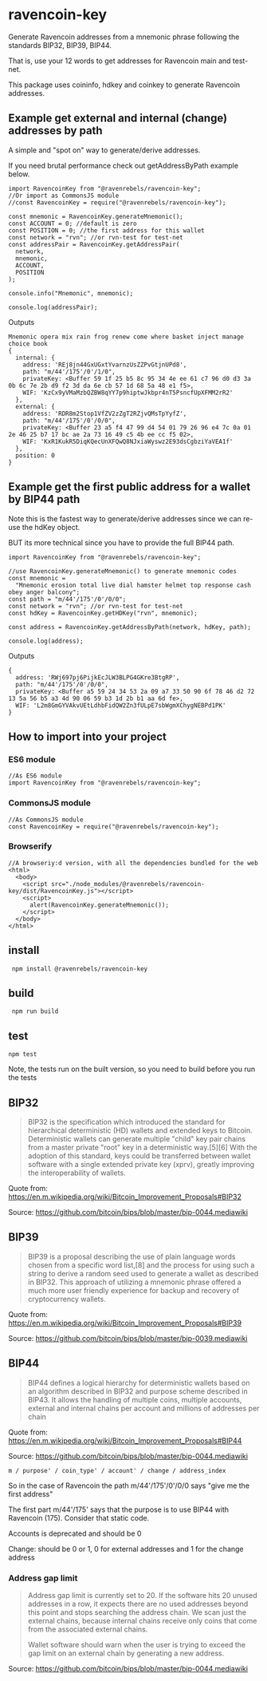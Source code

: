 # ravencoin-key

Generate Ravencoin addresses from a mnemonic phrase following the standards BIP32, BIP39, BIP44.

That is, use your 12 words to get addresses for Ravencoin main and test-net.

This package uses coininfo, hdkey and coinkey to generate Ravencoin addresses.

## Example get external and internal (change) addresses by path

A simple and "spot on" way to generate/derive addresses.

If you need brutal performance check out getAddressByPath example below.

```
import RavencoinKey from "@ravenrebels/ravencoin-key";
//Or import as CommonsJS module
//const RavencoinKey = require("@ravenrebels/ravencoin-key");

const mnemonic = RavencoinKey.generateMnemonic();
const ACCOUNT = 0; //default is zero
const POSITION = 0; //the first address for this wallet
const network = "rvn"; //or rvn-test for test-net
const addressPair = RavencoinKey.getAddressPair(
  network,
  mnemonic,
  ACCOUNT,
  POSITION
);

console.info("Mnemonic", mnemonic);

console.log(addressPair);
```

Outputs

```
Mnemonic opera mix rain frog renew come where basket inject manage choice book
{
  internal: {
    address: 'REj8jn44GxUGxtYvarnzUsZZPvGtjnUPd8',
    path: "m/44'/175'/0'/1/0",
    privateKey: <Buffer 59 1f 25 b5 8c 95 34 4e ee 61 c7 96 d0 d3 3a 0b 6c 7e 2b d9 f2 3d da 6e cb 57 1d 68 5a 48 e1 f5>,
    WIF: 'KzCx9yVMaMzbQZBW8qYY7p9hiptwJkbpr4nT5PsncfUpXFMM2rR2'
  },
  external: {
    address: 'RDR8m2Stop1VfZV2zZgT2RZjvQMsTpYyfZ',
    path: "m/44'/175'/0'/0/0",
    privateKey: <Buffer 23 a5 f4 47 99 d4 54 01 79 26 96 e4 7c 0a 01 2e 46 25 b7 17 bc ae 2a 73 16 49 c5 4b ee cc f5 02>,
    WIF: 'KxR1KukR5DiqKQecUnXFQwQ8NJxiaWyswz2E93dsCgbziYaVEA1f'
  },
  position: 0
}
```

## Example get the first public address for a wallet by BIP44 path

Note this is the fastest way to generate/derive addresses since we can re-use the hdKey object.

BUT its more technical since you have to provide the full BIP44 path.

```
import RavencoinKey from "@ravenrebels/ravencoin-key";

//use RavencoinKey.generateMnemonic() to generate mnemonic codes
const mnemonic =
  "Mnemonic erosion total live dial hamster helmet top response cash obey anger balcony";
const path = "m/44'/175'/0'/0/0";
const network = "rvn"; //or rvn-test for test-net
const hdKey = RavencoinKey.getHDKey("rvn", mnemonic);

const address = RavencoinKey.getAddressByPath(network, hdKey, path);

console.log(address);

```

Outputs

```
{
  address: 'RWj697pj6PijkEcJLW3BLPG4GKre3BtgRP',
  path: "m/44'/175'/0'/0/0",
  privateKey: <Buffer a5 59 24 34 53 2a 09 a7 33 50 90 6f 78 46 d2 72 13 5a 56 b5 a3 4d 90 06 59 b3 1d 2b b1 aa 6d fe>,
  WIF: 'L2m8GmGYVAkvUEtLdhbFidQW2Zn3fULpE7sbWgmXChygNEBPd1PK'
}
```

## How to import into your project
### ES6 module
```
//As ES6 module
import RavencoinKey from "@ravenrebels/ravencoin-key";
```
### CommonsJS module
```
//As CommonsJS module
const RavencoinKey = require("@ravenrebels/ravencoin-key");
```
### Browserify
```
//A browseriy:d version, with all the dependencies bundled for the web
<html>
  <body>
    <script src="./node_modules/@ravenrebels/ravencoin-key/dist/RavencoinKey.js"></script>
    <script>
      alert(RavencoinKey.generateMnemonic());
    </script>
  </body>
</html>
```

## install

` npm install @ravenrebels/ravencoin-key`

## build

` npm run build`

## test

`npm test`

Note, the tests run on the built version, so you need to build before you run the tests

## BIP32

> BIP32 is the specification which introduced the standard for hierarchical deterministic (HD) wallets and extended keys to Bitcoin. Deterministic wallets can generate multiple "child" key pair chains from a master private "root" key in a deterministic way.[5][6] With the adoption of this standard, keys could be transferred between wallet software with a single extended private key (xprv), greatly improving the interoperability of wallets.

Quote from: https://en.m.wikipedia.org/wiki/Bitcoin_Improvement_Proposals#BIP32

Source: https://github.com/bitcoin/bips/blob/master/bip-0044.mediawiki

## BIP39

> BIP39 is a proposal describing the use of plain language words chosen from a specific word list,[8] and the process for using such a string to derive a random seed used to generate a wallet as described in BIP32. This approach of utilizing a mnemonic phrase offered a much more user friendly experience for backup and recovery of cryptocurrency wallets.

Quote from: https://en.m.wikipedia.org/wiki/Bitcoin_Improvement_Proposals#BIP39

Source: https://github.com/bitcoin/bips/blob/master/bip-0039.mediawiki

## BIP44

> BIP44 defines a logical hierarchy for deterministic wallets based on an algorithm described in BIP32 and purpose scheme described in BIP43. It allows the handling of multiple coins, multiple accounts, external and internal chains per account and millions of addresses per chain

Quote from: https://en.m.wikipedia.org/wiki/Bitcoin_Improvement_Proposals#BIP44

Source: https://github.com/bitcoin/bips/blob/master/bip-0044.mediawiki

`m / purpose' / coin_type' / account' / change / address_index`

So in the case of Ravencoin the path m/44'/175'/0'/0/0 says "give me the first address"

The first part m/44'/175' says that the purpose is to use BIP44 with Ravencoin (175). Consider that static code.

Accounts is deprecated and should be 0

Change: should be 0 or 1, 0 for external addresses and 1 for the change address

### Address gap limit

> Address gap limit is currently set to 20. If the software hits 20 unused addresses in a row, it expects there are no used addresses beyond this point and stops searching the address chain. We scan just the external chains, because internal chains receive only coins that come from the associated external chains.
>
> Wallet software should warn when the user is trying to exceed the gap limit on an external chain by generating a new address.

Source: https://github.com/bitcoin/bips/blob/master/bip-0044.mediawiki
